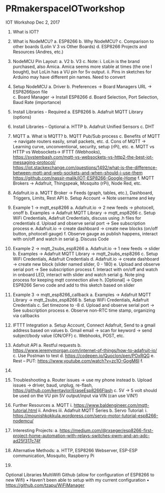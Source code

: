 # PRmakerspaceIOTworkshop

IOT Workshop
Dec 2, 2017
1.	What is IOT?
2.	What is NodeMCU?
a.	ESP8266
b.	Why NodeMCU?
c.	Comparison to other boards (Lolin V 3 vs Other Boards)
d.	ESP8266 Projects and Resources (Andres, etc.)
3.	NodeMCU Pin Layout: 
a.	V2 
b.	V3
c.	Note: 
i.	LoLin is the brand purchased, also Amica.  Amica seems more stable at times (the one I bought), but LoLin has a VU pin for 5v output.
ii.	Pins in sketches for Arduino may have different pin names.  Need to convert

4.	Setup NodeMCU
a.	Driver
b.	Preferences -> Board Managers URL -> ESP8266json file	
c.	Board Manager -> Install ESP8266
d.	Board Selection, Port Selection, Baud Rate (importance)
5.	Install Libraries - Required
a.	ESP8266
b.	Adafruit MQTT Library (options)
6.	Install Libraries – Optional
a.	HTTP
b.	Adafruit Unified Sensors
c.	DHT
7.	MQTT
a.	What is MQTT?
b.	MQTT Pub/Sub process
c.	Benefits of MQTT -> navigate routers easily, small packets, etc.
d.	Cons of MQTT -> Learning curve, unconventional, security, setup (rPi), etc.
e.	MQTT vs HTTP vs Websockets-> IFTTT (Webhooks), 
https://systembash.com/mqtt-vs-websockets-vs-http2-the-best-iot-messaging-protocol/
https://iot.stackexchange.com/questions/1492/what-is-the-difference-between-mqtt-and-web-sockets-and-when-should-i-use-them
https://github.com/nassir-malik/IOT-ESP8266-Google-Home
f.	MQTT Brokers -> Adafruit, Thingspeak, Mosquito (rPi), Node Red, etc.

8.	Adafruit.io
a.	MQTT Broker -> Feeds (graph, tables, etc.), Dashboard, Triggers, Limits, Rest API
b.	Setup Account -> Note username and key
9.	Example 1 -> mqtt_esp8266
a.	Adafruit.io -> 2 new feeds -> photocell, onoff
b.	Examples -> Adafruit MQTT Library -> mqtt_esp8266
c.	Setup WiFi Credentials, Adafruit Credentials, discuss using .h files for credentials
d.	Upload and observe serial port -> See subscription process
e.	Adafruit.io -> create dashboard -> create new blocks (on/off button, photocell gauge)
f.	Observe gauge as publish happens, interact with on/off and watch in serial
g.	Discuss Code
10.	Example 2 -> mqtt_2subs_esp8266
a.	Adafruit.io -> 1 new feeds -> slider 
b.	Examples -> Adafruit MQTT Library -> mqtt_2subs_esp8266
c.	Setup WiFi Credentials, Adafruit Credentials
d.	Adafruit.io -> create dashboard -> create new block (slider named slider, 0 - 180)
e.	Upload and observe serial port -> See subscription process
f.	Interact with on/off and watch in onboard LED, interact with slider and watch serial
g.	Note ping process for keeping mqtt connection alive
h.	[Optional] -> Open ESP8266 Servo code and add to this sketch based on slider
11.	Example 3 -> mqtt_esp8266_callback
a.	Examples -> Adafruit MQTT Library -> mqtt_2subs_esp8266
b.	Setup WiFi Credentials, Adafruit Credentials
c.	Set timezone to -8
d.	Upload and observe serial port -> See subscription process
e.	Observe non-RTC time stamp, organizing via callbacks
12.	IFTTT Integration
a.	Setup Account, Connect Adafruit, Send to a gmail address based on values
b.	Gmail email -> scan for keyword -> send subject/body value (ON/OFF)
c.	Webhooks, POST, etc.
13.	Adafruit API
a.	Restful requests
b.	https://www.jeremymorgan.com/internet-of-things/how-to-adafruit-io/
c.	Use Postman to test
d.	https://codepen.io/Quoclon/pen/POxRQG
e.	Rest – PUT: https://www.youtube.com/watch?v=zc1O-GogM6I
f.	
14.	


15.	Troubleshooting
a.	Router issues -> use my phone instead
b.	Upload issues -> driver, baud, unplug, re-flash, https://github.com/kentaylor/EraseEsp8266Flash
c.	5V -> 5 volt should be used on the VU pin 5V output/input via VIN (can use VIN?)

16.	Further Resources
a.	MQTT
i.	https://www.baldengineer.com/mqtt-tutorial.html
ii.	Andres
iii.	Adafruit MQTT Series
b.	Servo Tutorial:
i.	https://mounishkokkula.wordpress.com/servo-motor-tutorial-esp8266-nodemcu/
17.	Interesting Projects:
a.	https://medium.com/@rxseger/esp8266-first-project-home-automation-with-relays-switches-pwm-and-an-adc-ad25f317c74f
18.	Alternative Methods:
a.	HTTP, ESP8266 Webserver, ESP-ESP communication, Mosquito, Raspberry Pi
19.	


Optional Libraries
MultiWifi Github (allow for configuration of ESP8266 to new Wifi)
•	Haven’t been able to setup with my current configuration
•	https://github.com/tzapu/WiFiManager


